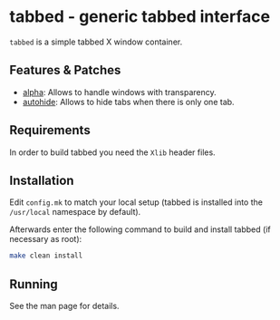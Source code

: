 # tabbed - generic tabbed interface

`tabbed` is a simple tabbed X window container.


## Features & Patches

- [alpha](https://tools.suckless.org/tabbed/patches/alpha/): Allows to handle windows with transparency.
- [autohide](https://tools.suckless.org/tabbed/patches/autohide/): Allows to hide tabs when there is only one tab.

## Requirements

In order to build tabbed you need the `Xlib` header files.

## Installation

Edit `config.mk` to match your local setup (tabbed is installed into the `/usr/local` namespace by default).

Afterwards enter the following command to build and install tabbed
(if necessary as root):

```bash
make clean install
```

## Running

See the man page for details.
